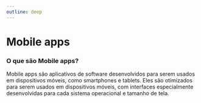 ```yaml
---
outline: deep
---
```


<mozg-naim-portfolio></mozg-naim-portfolio>
<mozg-card-tilted></mozg-card-tilted>

# Mobile apps

### **O que são Mobile apps?**

Mobile apps são aplicativos de software desenvolvidos para serem usados em dispositivos móveis, como smartphones e tablets. Eles são otimizados para serem usados em dispositivos móveis, com interfaces especialmente desenvolvidas para cada sistema operacional e tamanho de tela.
